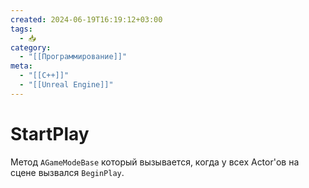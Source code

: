 ```yaml
---
created: 2024-06-19T16:19:12+03:00
tags:
  - 📥
category:
  - "[[Программирование]]"
meta:
  - "[[C++]]"
  - "[[Unreal Engine]]"
---
```


# StartPlay

Метод `AGameModeBase` который вызывается, когда у всех Actor'ов на сцене вызвался `BeginPlay`.